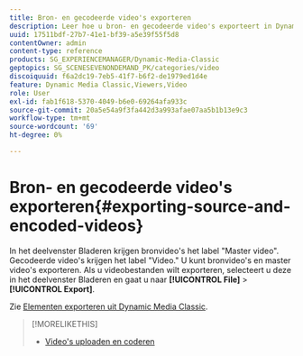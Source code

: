 ```yaml
---
title: Bron- en gecodeerde video's exporteren
description: Leer hoe u bron- en gecodeerde video's exporteert in Dynamic Media Classic.
uuid: 17511bdf-27b7-41e1-bf39-a5e39f55f5d8
contentOwner: admin
content-type: reference
products: SG_EXPERIENCEMANAGER/Dynamic-Media-Classic
geptopics: SG_SCENESEVENONDEMAND_PK/categories/video
discoiquuid: f6a2dc19-7eb5-41f7-b6f2-de1979ed1d4e
feature: Dynamic Media Classic,Viewers,Video
role: User
exl-id: fab1f618-5370-4049-b6e0-69264afa933c
source-git-commit: 20a5e54a9f3fa442d3a993afae07aa5b1b13e9c3
workflow-type: tm+mt
source-wordcount: '69'
ht-degree: 0%

---
```


# Bron- en gecodeerde video&#39;s exporteren{#exporting-source-and-encoded-videos}

In het deelvenster Bladeren krijgen bronvideo&#39;s het label &quot;Master video&quot;. Gecodeerde video&#39;s krijgen het label &quot;Video.&quot; U kunt bronvideo&#39;s en master video&#39;s exporteren. Als u videobestanden wilt exporteren, selecteert u deze in het deelvenster Bladeren en gaat u naar **[!UICONTROL File]** > **[!UICONTROL Export]**.

Zie [Elementen exporteren uit Dynamic Media Classic](exporting-assets-from-dmc.md#exporting-assets-from-dmc).

>[!MORELIKETHIS]
>
>* [Video&#39;s uploaden en coderen](uploading-encoding-videos.md#uploading_and_encoding_videos)

